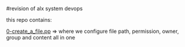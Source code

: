 #revision of alx system devops

this repo contains:

[0-create_a_file.pp](./0-create_a_file.pp) => where we configure file path,
  permission, owner, group and content all in one
